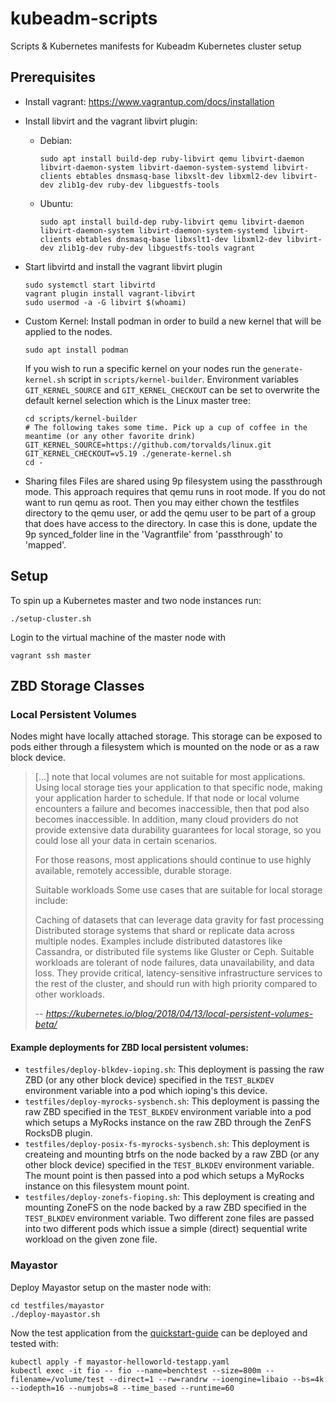 # kubeadm-scripts
Scripts &amp; Kubernetes manifests for Kubeadm Kubernetes cluster setup

## Prerequisites
- Install vagrant: https://www.vagrantup.com/docs/installation
- Install libvirt and the vagrant libvirt plugin:
  - Debian:
    ```
    sudo apt install build-dep ruby-libvirt qemu libvirt-daemon libvirt-daemon-system libvirt-daemon-system-systemd libvirt-clients ebtables dnsmasq-base libxslt-dev libxml2-dev libvirt-dev zlib1g-dev ruby-dev libguestfs-tools
    ```
  - Ubuntu:
    ```
    sudo apt install build-dep ruby-libvirt qemu libvirt-daemon libvirt-daemon-system libvirt-daemon-system-systemd libvirt-clients ebtables dnsmasq-base libxslt1-dev libxml2-dev libvirt-dev zlib1g-dev ruby-dev libguestfs-tools vagrant
    ```

 - Start libvirtd and install the vagrant libvirt plugin
    ```
    sudo systemctl start libvirtd
    vagrant plugin install vagrant-libvirt
    sudo usermod -a -G libvirt $(whoami)
    ```
- Custom Kernel: Install podman in order to build a new kernel that will be applied to the nodes.
    ```
    sudo apt install podman
    ```

    If you wish to run a specific kernel on your nodes run the `generate-kernel.sh` script in `scripts/kernel-builder`. Environment variables `GIT_KERNEL_SOURCE` and `GIT_KERNEL_CHECKOUT` can be set to overwrite the default kernel selection which is the Linux master tree:
    ```
    cd scripts/kernel-builder
    # The following takes some time. Pick up a cup of coffee in the meantime (or any other favorite drink)
    GIT_KERNEL_SOURCE=https://github.com/torvalds/linux.git GIT_KERNEL_CHECKOUT=v5.19 ./generate-kernel.sh
    cd -
    ```

- Sharing files
    Files are shared using 9p filesystem using the passthrough mode. This approach requires that qemu runs in root mode. If you do not want to run qemu as root. Then you may either chown the testfiles directory to the qemu user, or add the qemu user to be part of a group that does have access to the directory. In case this is done, update the 9p synced_folder line in the 'Vagrantfile' from 'passthrough' to 'mapped'.
        

## Setup
To spin up a Kubernetes master and two node instances run: 
```
./setup-cluster.sh
```

Login to the virtual machine of the master node with
```
vagrant ssh master
```

## ZBD Storage Classes

### Local Persistent Volumes
Nodes might have locally attached storage. This storage can be exposed to pods either through a filesystem which is mounted on the node or as a raw block device.

> [...] note that local volumes are not suitable for most applications. Using local storage ties your application to that specific node, making your application harder to schedule. If that node or local volume encounters a failure and becomes inaccessible, then that pod also becomes inaccessible. In addition, many cloud providers do not provide extensive data durability guarantees for local storage, so you could lose all your data in certain scenarios.
>
> For those reasons, most applications should continue to use highly available, remotely accessible, durable storage.
>
> Suitable workloads
> Some use cases that are suitable for local storage include:
>
> Caching of datasets that can leverage data gravity for fast processing
> Distributed storage systems that shard or replicate data across multiple nodes. Examples include distributed datastores like Cassandra, or distributed file systems like Gluster or Ceph.
> Suitable workloads are tolerant of node failures, data unavailability, and data loss. They provide critical, latency-sensitive infrastructure services to the rest of the cluster, and should run with high priority compared to other workloads.
>
> -- <cite>https://kubernetes.io/blog/2018/04/13/local-persistent-volumes-beta/</cite>

#### Example deployments for ZBD local persistent volumes:
* `testfiles/deploy-blkdev-ioping.sh`: This deployment is passing the raw ZBD (or any other block device) specified in the `TEST_BLKDEV` environment variable into a pod which ioping's this device. 
* `testfiles/deploy-myrocks-sysbench.sh`: This deployment is passing the raw ZBD specified in the `TEST_BLKDEV` environment variable into a pod which setups a MyRocks instance on the raw ZBD through the ZenFS RocksDB plugin.
* `testfiles/deploy-posix-fs-myrocks-sysbench.sh`: This deployment is createing and mounting btrfs on the node backed by a raw ZBD (or any other block device) specified in the `TEST_BLKDEV` environment variable. The mount point is then passed into a pod which setups a MyRocks instance on this filesystem mount point.
* `testfiles/deploy-zonefs-fioping.sh`: This deployment is creating and mounting ZoneFS on the node backed by a raw ZBD specified in the `TEST_BLKDEV` environment variable. Two different zone files are passed into two different pods which issue a simple (direct) sequential write workload on the given zone file.


### Mayastor
Deploy Mayastor setup on the master node with:
```
cd testfiles/mayastor
./deploy-mayastor.sh
```

Now the test application from the [quickstart-guide](https://mayastor.gitbook.io/introduction/quickstart/deploy-a-test-application) can be deployed and tested with:
```
kubectl apply -f mayastor-helloworld-testapp.yaml
kubectl exec -it fio -- fio --name=benchtest --size=800m --filename=/volume/test --direct=1 --rw=randrw --ioengine=libaio --bs=4k --iodepth=16 --numjobs=8 --time_based --runtime=60
```

